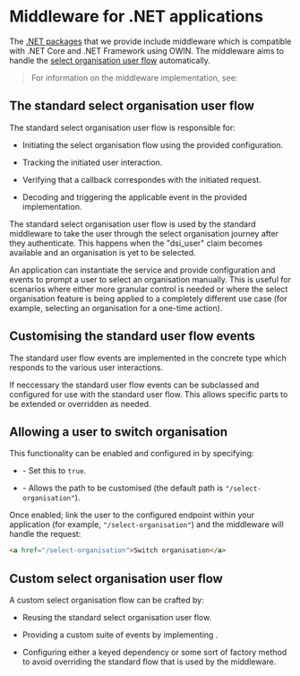 # Middleware for .NET applications

The [.NET packages](~/guide/dotnet-packages.md) that we provide include middleware which is compatible with .NET Core and .NET Framework using OWIN. The middleware aims to handle the [select organisation user flow](~/guide/select-organisation/user-flow.md) automatically.

> For information on the middleware implementation, see: [](xref:Dfe.SignIn.PublicApi.Client.SelectOrganisation.StandardSelectOrganisationMiddleware)


## The standard select organisation user flow

The standard select organisation user flow is responsible for:

  - Initiating the select organisation flow using the provided configuration.

  - Tracking the initiated user interaction.

  - Verifying that a callback correspondes with the initiated request.

  - Decoding and triggering the applicable event in the provided [](xref:Dfe.SignIn.PublicApi.Client.SelectOrganisation.ISelectOrganisationEvents) implementation.

The standard select organisation user flow is used by the standard middleware to take the user through the select organisation journey after they authenticate. This happens when the "dsi_user" claim becomes available and an organisation is yet to be selected.

An application can instantiate the [](xref:Dfe.SignIn.PublicApi.Client.SelectOrganisation.StandardSelectOrganisationUserFlow) service and provide configuration and events to prompt a user to select an organisation manually. This is useful for scenarios where either more granular control is needed or where the select organisation feature is being applied to a completely different use case (for example, selecting an organisation for a one-time action).


## Customising the standard user flow events

The standard user flow events are implemented in the concrete type [](xref:Dfe.SignIn.PublicApi.Client.SelectOrganisation.StandardSelectOrganisationEvents) which responds to the various user interactions.

If neccessary the standard user flow events can be subclassed and configured for use with the standard user flow. This allows specific parts to be extended or overridden as needed.


## Allowing a user to switch organisation

This functionality can be enabled and configured in [](xref:Dfe.SignIn.PublicApi.Client.SelectOrganisation.StandardSelectOrganisationUserFlowOptions) by specifying:

  - [](xref:Dfe.SignIn.PublicApi.Client.SelectOrganisation.StandardSelectOrganisationUserFlowOptions.EnableSelectOrganisationRequests) - Set this to `true`.

  - [](xref:Dfe.SignIn.PublicApi.Client.SelectOrganisation.StandardSelectOrganisationUserFlowOptions.SelectOrganisationRequestPath) - Allows the path to be customised (the default path is `"/select-organisation"`).

Once enabled; link the user to the configured endpoint within your application (for example, `"/select-organisation"`) and the middleware will handle the request:

```html
<a href="/select-organisation">Switch organisation</a>
```


## Custom select organisation user flow

A custom select organisation flow can be crafted by:

  - Reusing the standard select organisation user flow.

  - Providing a custom suite of events by implementing [](xref:Dfe.SignIn.PublicApi.Client.SelectOrganisation.ISelectOrganisationEvents).

  - Configuring either a keyed dependency or some sort of factory method to avoid overriding the standard flow that is used by the middleware.
